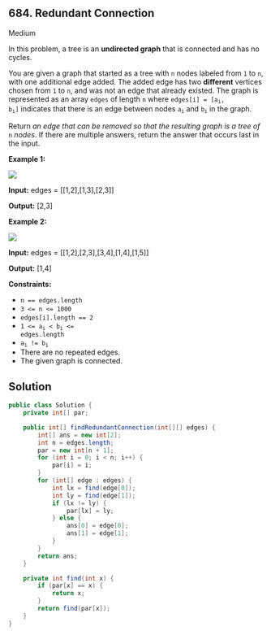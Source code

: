## 684\. Redundant Connection

Medium

In this problem, a tree is an **undirected graph** that is connected and has no cycles.

You are given a graph that started as a tree with `n` nodes labeled from `1` to `n`, with one additional edge added. The added edge has two **different** vertices chosen from `1` to `n`, and was not an edge that already existed. The graph is represented as an array `edges` of length `n` where <code>edges[i] = [a<sub>i</sub>, b<sub>i</sub>]</code> indicates that there is an edge between nodes <code>a<sub>i</sub></code> and <code>b<sub>i</sub></code> in the graph.

Return _an edge that can be removed so that the resulting graph is a tree of_ `n` _nodes_. If there are multiple answers, return the answer that occurs last in the input.

**Example 1:**

![](https://assets.leetcode.com/uploads/2021/05/02/reduntant1-1-graph.jpg)

**Input:** edges = [[1,2],[1,3],[2,3]]

**Output:** [2,3]

**Example 2:**

![](https://assets.leetcode.com/uploads/2021/05/02/reduntant1-2-graph.jpg)

**Input:** edges = [[1,2],[2,3],[3,4],[1,4],[1,5]]

**Output:** [1,4]

**Constraints:**

*   `n == edges.length`
*   `3 <= n <= 1000`
*   `edges[i].length == 2`
*   <code>1 <= a<sub>i</sub> < b<sub>i</sub> <= edges.length</code>
*   <code>a<sub>i</sub> != b<sub>i</sub></code>
*   There are no repeated edges.
*   The given graph is connected.

## Solution

```java
public class Solution {
    private int[] par;

    public int[] findRedundantConnection(int[][] edges) {
        int[] ans = new int[2];
        int n = edges.length;
        par = new int[n + 1];
        for (int i = 0; i < n; i++) {
            par[i] = i;
        }
        for (int[] edge : edges) {
            int lx = find(edge[0]);
            int ly = find(edge[1]);
            if (lx != ly) {
                par[lx] = ly;
            } else {
                ans[0] = edge[0];
                ans[1] = edge[1];
            }
        }
        return ans;
    }

    private int find(int x) {
        if (par[x] == x) {
            return x;
        }
        return find(par[x]);
    }
}
```